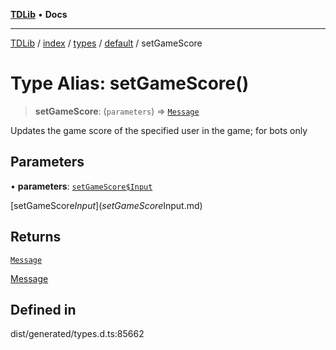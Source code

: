 [**TDLib**](../../../../../../README.md) • **Docs**

***

[TDLib](../../../../../../modules.md) / [index](../../../../../README.md) / [types](../../../README.md) / [default](../README.md) / setGameScore

# Type Alias: setGameScore()

> **setGameScore**: (`parameters`) => [`Message`](Message-1.md)

Updates the game score of the specified user in the game; for bots only

## Parameters

• **parameters**: [`setGameScore$Input`](setGameScore$Input.md)

[setGameScore$Input](setGameScore$Input.md)

## Returns

[`Message`](Message-1.md)

[Message](Message-1.md)

## Defined in

dist/generated/types.d.ts:85662
